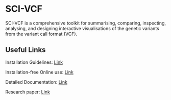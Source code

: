 # SCI-VCF

SCI-VCF is a comprehensive toolkit for summarising, comparing, inspecting, analysing, and designing interactive visualisations of the genetic variants from the variant call format (VCF).


## Useful Links

Installation Guidelines: [Link](https://himanshulab.github.io/SCI-VCF-docs/installation/)

Installation-free Online use: [Link](https://ibse.shinyapps.io/sci-vcf-online/)

Detailed Documentation: [Link](https://himanshulab.github.io/SCI-VCF-docs/)

Research paper: [Link](https://doi.org/10.1093/nargab/lqae083)
